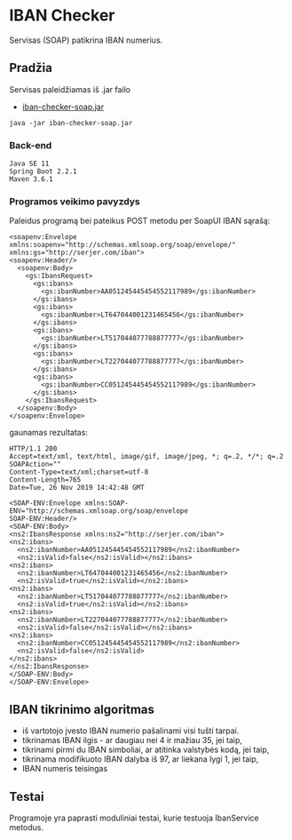 # IBAN Checker

Servisas (SOAP) patikrina IBAN numerius.

## Pradžia

Servisas paleidžiamas iš .jar failo
* [iban-checker-soap.jar](https://github.com/SergejJerma/iban-checker/blob/master/iban-checker-soap-1/iban-checker-soap.jar) 
```
java -jar iban-checker-soap.jar
```

### Back-end

```
Java SE 11 
Spring Boot 2.2.1
Maven 3.6.1
```

### Programos veikimo pavyzdys

Paleidus programą bei pateikus POST metodu per SoapUI IBAN sąrašą:
```
<soapenv:Envelope xmlns:soapenv="http://schemas.xmlsoap.org/soap/envelope/"
xmlns:gs="http://serjer.com/iban">
<soapenv:Header/>
  <soapenv:Body>
    <gs:IbansRequest>
      <gs:ibans>
        <gs:ibanNumber>AA051245445454552117989</gs:ibanNumber>
      </gs:ibans>
      <gs:ibans>
        <gs:ibanNumber>LT647044001231465456</gs:ibanNumber>
      </gs:ibans> 
      <gs:ibans>
        <gs:ibanNumber>LT517044077788877777</gs:ibanNumber>
      </gs:ibans>   
      <gs:ibans>
        <gs:ibanNumber>LT227044077788877777</gs:ibanNumber>
      </gs:ibans> 
      <gs:ibans>
        <gs:ibanNumber>CC051245445454552117989</gs:ibanNumber>
      </gs:ibans> 			
    </gs:IbansRequest>
  </soapenv:Body>
</soapenv:Envelope>

```
gaunamas rezultatas:
```
HTTP/1.1 200 
Accept=text/xml, text/html, image/gif, image/jpeg, *; q=.2, */*; q=.2
SOAPAction=""
Content-Type=text/xml;charset=utf-8
Content-Length=765
Date=Tue, 26 Nov 2019 14:42:48 GMT

<SOAP-ENV:Envelope xmlns:SOAP-ENV="http://schemas.xmlsoap.org/soap/envelope
SOAP-ENV:Header/>
<SOAP-ENV:Body>
<ns2:IbansResponse xmlns:ns2="http://serjer.com/iban">
<ns2:ibans>
  <ns2:ibanNumber>AA051245445454552117989</ns2:ibanNumber>
  <ns2:isValid>false</ns2:isValid></ns2:ibans>
<ns2:ibans>
  <ns2:ibanNumber>LT647044001231465456</ns2:ibanNumber>
  <ns2:isValid>true</ns2:isValid></ns2:ibans>
<ns2:ibans>
  <ns2:ibanNumber>LT517044077788877777</ns2:ibanNumber>
  <ns2:isValid>true</ns2:isValid></ns2:ibans>
<ns2:ibans>
  <ns2:ibanNumber>LT227044077788877777</ns2:ibanNumber>
  <ns2:isValid>false</ns2:isValid></ns2:ibans>
<ns2:ibans>
  <ns2:ibanNumber>CC051245445454552117989</ns2:ibanNumber>
  <ns2:isValid>false</ns2:isValid>
</ns2:ibans>
</ns2:IbansResponse>
</SOAP-ENV:Body>
</SOAP-ENV:Envelope>

```
## IBAN tikrinimo algoritmas

* iš vartotojo įvesto IBAN numerio pašalinami visi tušti tarpai.
* tikrinamas IBAN ilgis - ar daugiau nei 4 ir mažiau 35, jei taip,
* tikrinami pirmi du IBAN simboliai, ar atitinka valstybės kodą, jei taip,
* tikrinama modifikuoto IBAN dalyba iš 97, ar liekana lygi 1, jei taip,
* IBAN numeris teisingas

## Testai

Programoje yra paprasti moduliniai testai, kurie testuoja IbanService metodus.


